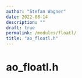 ```yaml
---
author: "Stefan Wagner"
date: 2022-08-14
description: ""
draft: true
permalink: /modules/floatl/
title: "ao_floatl.h"
---
```


# ao_floatl.h
